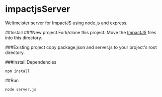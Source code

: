 impactjsServer
==============

Weltmeister server for ImpactJS using node.js and express.

##Install
###New project
Fork/clone this project.
Move the [ImpactJS](http://impactjs.com/) files into this directory.

###Existing project
copy package.json and server.js to your project's root directory.


###Install Dependencies
```
npm install
```

##Run
```
node server.js
```

